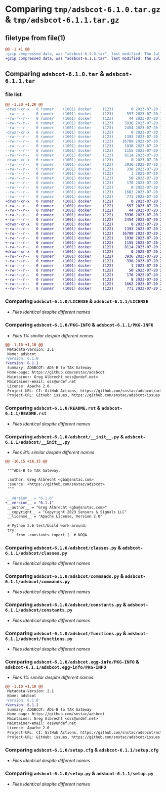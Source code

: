 # Comparing `tmp/adsbcot-6.1.0.tar.gz` & `tmp/adsbcot-6.1.1.tar.gz`

## filetype from file(1)

```diff
@@ -1 +1 @@
-gzip compressed data, was "adsbcot-6.1.0.tar", last modified: Thu Jul 20 19:54:10 2023, max compression
+gzip compressed data, was "adsbcot-6.1.1.tar", last modified: Thu Jul 20 22:43:21 2023, max compression
```

## Comparing `adsbcot-6.1.0.tar` & `adsbcot-6.1.1.tar`

### file list

```diff
@@ -1,20 +1,20 @@
-drwxr-xr-x   0 runner    (1001) docker     (123)        0 2023-07-20 19:54:10.910112 adsbcot-6.1.0/
--rw-r--r--   0 runner    (1001) docker     (123)      557 2023-07-20 19:53:56.000000 adsbcot-6.1.0/LICENSE
--rw-r--r--   0 runner    (1001) docker     (123)       44 2023-07-20 19:53:56.000000 adsbcot-6.1.0/MANIFEST.in
--rw-r--r--   0 runner    (1001) docker     (123)     3936 2023-07-20 19:54:10.910112 adsbcot-6.1.0/PKG-INFO
--rw-r--r--   0 runner    (1001) docker     (123)     2454 2023-07-20 19:53:56.000000 adsbcot-6.1.0/README.rst
-drwxr-xr-x   0 runner    (1001) docker     (123)        0 2023-07-20 19:54:10.910112 adsbcot-6.1.0/adsbcot/
--rw-r--r--   0 runner    (1001) docker     (123)     1393 2023-07-20 19:53:56.000000 adsbcot-6.1.0/adsbcot/__init__.py
--rw-r--r--   0 runner    (1001) docker     (123)    16789 2023-07-20 19:53:56.000000 adsbcot-6.1.0/adsbcot/classes.py
--rw-r--r--   0 runner    (1001) docker     (123)     1038 2023-07-20 19:53:56.000000 adsbcot-6.1.0/adsbcot/commands.py
--rw-r--r--   0 runner    (1001) docker     (123)     1155 2023-07-20 19:53:56.000000 adsbcot-6.1.0/adsbcot/constants.py
--rw-r--r--   0 runner    (1001) docker     (123)     8114 2023-07-20 19:53:56.000000 adsbcot-6.1.0/adsbcot/functions.py
-drwxr-xr-x   0 runner    (1001) docker     (123)        0 2023-07-20 19:54:10.910112 adsbcot-6.1.0/adsbcot.egg-info/
--rw-r--r--   0 runner    (1001) docker     (123)     3936 2023-07-20 19:54:10.000000 adsbcot-6.1.0/adsbcot.egg-info/PKG-INFO
--rw-r--r--   0 runner    (1001) docker     (123)      338 2023-07-20 19:54:10.000000 adsbcot-6.1.0/adsbcot.egg-info/SOURCES.txt
--rw-r--r--   0 runner    (1001) docker     (123)        1 2023-07-20 19:54:10.000000 adsbcot-6.1.0/adsbcot.egg-info/dependency_links.txt
--rw-r--r--   0 runner    (1001) docker     (123)       50 2023-07-20 19:54:10.000000 adsbcot-6.1.0/adsbcot.egg-info/entry_points.txt
--rw-r--r--   0 runner    (1001) docker     (123)      170 2023-07-20 19:54:10.000000 adsbcot-6.1.0/adsbcot.egg-info/requires.txt
--rw-r--r--   0 runner    (1001) docker     (123)        8 2023-07-20 19:54:10.000000 adsbcot-6.1.0/adsbcot.egg-info/top_level.txt
--rw-r--r--   0 runner    (1001) docker     (123)     1662 2023-07-20 19:54:10.914112 adsbcot-6.1.0/setup.cfg
--rw-r--r--   0 runner    (1001) docker     (123)      771 2023-07-20 19:53:56.000000 adsbcot-6.1.0/setup.py
+drwxr-xr-x   0 runner    (1001) docker     (122)        0 2023-07-20 22:43:21.048890 adsbcot-6.1.1/
+-rw-r--r--   0 runner    (1001) docker     (122)      557 2023-07-20 22:43:10.000000 adsbcot-6.1.1/LICENSE
+-rw-r--r--   0 runner    (1001) docker     (122)       44 2023-07-20 22:43:10.000000 adsbcot-6.1.1/MANIFEST.in
+-rw-r--r--   0 runner    (1001) docker     (122)     3936 2023-07-20 22:43:21.048890 adsbcot-6.1.1/PKG-INFO
+-rw-r--r--   0 runner    (1001) docker     (122)     2454 2023-07-20 22:43:10.000000 adsbcot-6.1.1/README.rst
+drwxr-xr-x   0 runner    (1001) docker     (122)        0 2023-07-20 22:43:21.048890 adsbcot-6.1.1/adsbcot/
+-rw-r--r--   0 runner    (1001) docker     (122)     1393 2023-07-20 22:43:10.000000 adsbcot-6.1.1/adsbcot/__init__.py
+-rw-r--r--   0 runner    (1001) docker     (122)    16789 2023-07-20 22:43:10.000000 adsbcot-6.1.1/adsbcot/classes.py
+-rw-r--r--   0 runner    (1001) docker     (122)     1038 2023-07-20 22:43:10.000000 adsbcot-6.1.1/adsbcot/commands.py
+-rw-r--r--   0 runner    (1001) docker     (122)     1155 2023-07-20 22:43:10.000000 adsbcot-6.1.1/adsbcot/constants.py
+-rw-r--r--   0 runner    (1001) docker     (122)     8114 2023-07-20 22:43:10.000000 adsbcot-6.1.1/adsbcot/functions.py
+drwxr-xr-x   0 runner    (1001) docker     (122)        0 2023-07-20 22:43:21.048890 adsbcot-6.1.1/adsbcot.egg-info/
+-rw-r--r--   0 runner    (1001) docker     (122)     3936 2023-07-20 22:43:20.000000 adsbcot-6.1.1/adsbcot.egg-info/PKG-INFO
+-rw-r--r--   0 runner    (1001) docker     (122)      338 2023-07-20 22:43:21.000000 adsbcot-6.1.1/adsbcot.egg-info/SOURCES.txt
+-rw-r--r--   0 runner    (1001) docker     (122)        1 2023-07-20 22:43:20.000000 adsbcot-6.1.1/adsbcot.egg-info/dependency_links.txt
+-rw-r--r--   0 runner    (1001) docker     (122)       50 2023-07-20 22:43:20.000000 adsbcot-6.1.1/adsbcot.egg-info/entry_points.txt
+-rw-r--r--   0 runner    (1001) docker     (122)      170 2023-07-20 22:43:20.000000 adsbcot-6.1.1/adsbcot.egg-info/requires.txt
+-rw-r--r--   0 runner    (1001) docker     (122)        8 2023-07-20 22:43:20.000000 adsbcot-6.1.1/adsbcot.egg-info/top_level.txt
+-rw-r--r--   0 runner    (1001) docker     (122)     1662 2023-07-20 22:43:21.048890 adsbcot-6.1.1/setup.cfg
+-rw-r--r--   0 runner    (1001) docker     (122)      771 2023-07-20 22:43:10.000000 adsbcot-6.1.1/setup.py
```

### Comparing `adsbcot-6.1.0/LICENSE` & `adsbcot-6.1.1/LICENSE`

 * *Files identical despite different names*

### Comparing `adsbcot-6.1.0/PKG-INFO` & `adsbcot-6.1.1/PKG-INFO`

 * *Files 1% similar despite different names*

```diff
@@ -1,10 +1,10 @@
 Metadata-Version: 2.1
 Name: adsbcot
-Version: 6.1.0
+Version: 6.1.1
 Summary: ADSBCOT: ADS-B to TAK Gateway
 Home-page: https://github.com/snstac/adsbcot
 Maintainer: Greg Albrecht <oss@undef.net>
 Maintainer-email: oss@undef.net
 License: Apache 2.0
 Project-URL: CI: GitHub Actions, https://github.com/snstac/adsbcot/actions
 Project-URL: GitHub: issues, https://github.com/snstac/adsbcot/issues
```

### Comparing `adsbcot-6.1.0/README.rst` & `adsbcot-6.1.1/README.rst`

 * *Files identical despite different names*

### Comparing `adsbcot-6.1.0/adsbcot/__init__.py` & `adsbcot-6.1.1/adsbcot/__init__.py`

 * *Files 8% similar despite different names*

```diff
@@ -16,15 +16,15 @@
 
 """ADS-B to TAK Gateway.
 
 :author: Greg Albrecht <gba@snstac.com>
 :source: <https://github.com/snstac/adsbcot>
 """
 
-__version__ = "6.1.0"
+__version__ = "6.1.1"
 __author__ = "Greg Albrecht <gba@snstac.com>"
 __copyright__ = "Copyright 2023 Sensors & Signals LLC"
 __license__ = "Apache License, Version 2.0"
 
 # Python 3.6 test/build work-around:
 try:
     from .constants import (  # NOQA
```

### Comparing `adsbcot-6.1.0/adsbcot/classes.py` & `adsbcot-6.1.1/adsbcot/classes.py`

 * *Files identical despite different names*

### Comparing `adsbcot-6.1.0/adsbcot/commands.py` & `adsbcot-6.1.1/adsbcot/commands.py`

 * *Files identical despite different names*

### Comparing `adsbcot-6.1.0/adsbcot/constants.py` & `adsbcot-6.1.1/adsbcot/constants.py`

 * *Files identical despite different names*

### Comparing `adsbcot-6.1.0/adsbcot/functions.py` & `adsbcot-6.1.1/adsbcot/functions.py`

 * *Files identical despite different names*

### Comparing `adsbcot-6.1.0/adsbcot.egg-info/PKG-INFO` & `adsbcot-6.1.1/adsbcot.egg-info/PKG-INFO`

 * *Files 1% similar despite different names*

```diff
@@ -1,10 +1,10 @@
 Metadata-Version: 2.1
 Name: adsbcot
-Version: 6.1.0
+Version: 6.1.1
 Summary: ADSBCOT: ADS-B to TAK Gateway
 Home-page: https://github.com/snstac/adsbcot
 Maintainer: Greg Albrecht <oss@undef.net>
 Maintainer-email: oss@undef.net
 License: Apache 2.0
 Project-URL: CI: GitHub Actions, https://github.com/snstac/adsbcot/actions
 Project-URL: GitHub: issues, https://github.com/snstac/adsbcot/issues
```

### Comparing `adsbcot-6.1.0/setup.cfg` & `adsbcot-6.1.1/setup.cfg`

 * *Files identical despite different names*

### Comparing `adsbcot-6.1.0/setup.py` & `adsbcot-6.1.1/setup.py`

 * *Files identical despite different names*


